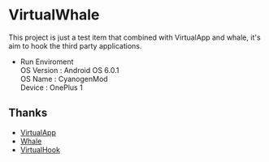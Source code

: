 # VirtualWhale
  This project is just a test item that combined with VirtualApp and whale, it's aim to hook the third party applications.

 - Run Enviroment<br/>
    OS Version : Android OS 6.0.1<br/>
    OS Name    : CyanogenMod<br/>
    Device     : OnePlus 1<br/>

Thanks 
---
  - [VirtualApp](https://github.com/asLody/VirtualApp)<br/>
  - [Whale](https://github.com/asLody/whale)<br/>
  - [VirtualHook](https://github.com/PAGalaxyLab/VirtualHook)<br/>
